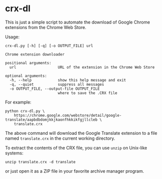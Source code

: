 crx-dl
======

This is just a simple script to automate the download of Google Chrome extensions from the Chrome Web Store.

Usage:

```
crx-dl.py [-h] [-q] [-o OUTPUT_FILE] url

Chrome extension downloader

positional arguments:
  url                   URL of the extension in the Chrome Web Store

optional arguments:
  -h, --help            show this help message and exit
  -q, --quiet           suppress all messages
  -o OUTPUT_FILE, --output-file OUTPUT_FILE
                        where to save the .CRX file
```

For example:

```
python crx-dl.py \
    https://chrome.google.com/webstore/detail/google-translate/aapbdbdomjkkjkaonfhkkikfgjllcleb \
    translate.crx
```

The above command will download the Google Translate extension to a file named `translate.crx` in the current working directory.

To extract the contents of the CRX file, you can use `unzip` on Unix-like systems:

```
unzip translate.crx -d translate
```

or just open it as a ZIP file in your favorite archive manager program.
